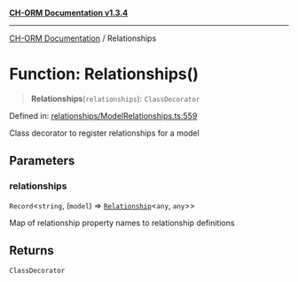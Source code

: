 [**CH-ORM Documentation v1.3.4**](../README.md)

***

[CH-ORM Documentation](../globals.md) / Relationships

# Function: Relationships()

> **Relationships**(`relationships`): `ClassDecorator`

Defined in: [relationships/ModelRelationships.ts:559](https://github.com/iarayan/ch-orm/blob/main/src/relationships/ModelRelationships.ts#L559)

Class decorator to register relationships for a model

## Parameters

### relationships

`Record`\<`string`, (`model`) => [`Relationship`](../classes/Relationship.md)\<`any`, `any`\>\>

Map of relationship property names to relationship definitions

## Returns

`ClassDecorator`
